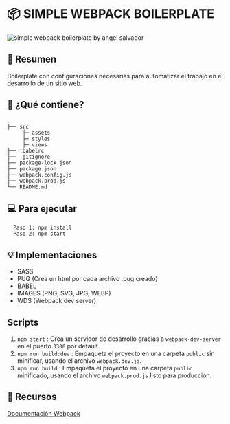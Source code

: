 # 📦 SIMPLE WEBPACK BOILERPLATE

![simple webpack boilerplate by angel salvador](https://repository-images.githubusercontent.com/278226606/820fad80-c188-11ea-93e6-c80fd7384736)

## 📝 Resumen

Boilerplate con configuraciones necesarias para automatizar el trabajo en el desarrollo de un sitio web.

## 🧐 ¿Qué contiene?

```
.
├── src
     ├─ assets
     ├─ styles
     ├─ views
├── .babelrc
├── .gitignore
├── package-lock.json
├── package.json
├── webpack.config.js
├── webpack.prod.js
└── README.md
```

## 💻 Para ejecutar

```
  Paso 1: npm install
  Paso 2: npm start
```

## 💡 Implementaciones

- SASS
- PUG (Crea un html por cada archivo .pug creado)
- BABEL
- IMAGES (PNG, SVG, JPG, WEBP)
- WDS (Webpack dev server)

## Scripts

1. `npm start` : Crea un servidor de desarrollo gracias a `webpack-dev-server` en el puerto `3300` por default.
2. `npm run build:dev` : Empaqueta el proyecto en una carpeta `public` sin minificar, usando el archivo `webpack.dev.js`.
3. `npm run build` : Empaqueta el proyecto en una carpeta `public` minificado, usando el archivo `webpack.prod.js` listo para producción.

## 🔗 Recursos

[Documentación Webpack](https://webpack.js.org/concepts/)
